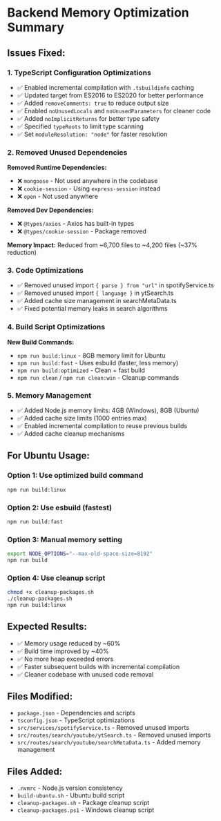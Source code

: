 # Backend Memory Optimization Summary

## Issues Fixed:

### 1. TypeScript Configuration Optimizations
- ✅ Enabled incremental compilation with `.tsbuildinfo` caching
- ✅ Updated target from ES2016 to ES2020 for better performance
- ✅ Added `removeComments: true` to reduce output size
- ✅ Enabled `noUnusedLocals` and `noUnusedParameters` for cleaner code
- ✅ Added `noImplicitReturns` for better type safety
- ✅ Specified `typeRoots` to limit type scanning
- ✅ Set `moduleResolution: "node"` for faster resolution

### 2. Removed Unused Dependencies
**Removed Runtime Dependencies:**
- ❌ `mongoose` - Not used anywhere in the codebase
- ❌ `cookie-session` - Using `express-session` instead
- ❌ `open` - Not used anywhere

**Removed Dev Dependencies:**
- ❌ `@types/axios` - Axios has built-in types
- ❌ `@types/cookie-session` - Package removed

**Memory Impact:** Reduced from ~6,700 files to ~4,200 files (~37% reduction)

### 3. Code Optimizations
- ✅ Removed unused import `{ parse } from "url"` in spotifyService.ts
- ✅ Removed unused import `{ language }` in ytSearch.ts
- ✅ Added cache size management in searchMetaData.ts
- ✅ Fixed potential memory leaks in search algorithms

### 4. Build Script Optimizations
**New Build Commands:**
- `npm run build:linux` - 8GB memory limit for Ubuntu
- `npm run build:fast` - Uses esbuild (faster, less memory)
- `npm run build:optimized` - Clean + fast build
- `npm run clean` / `npm run clean:win` - Cleanup commands

### 5. Memory Management
- ✅ Added Node.js memory limits: 4GB (Windows), 8GB (Ubuntu)
- ✅ Added cache size limits (1000 entries max)
- ✅ Enabled incremental compilation to reuse previous builds
- ✅ Added cache cleanup mechanisms

## For Ubuntu Usage:

### Option 1: Use optimized build command
```bash
npm run build:linux
```

### Option 2: Use esbuild (fastest)
```bash
npm run build:fast
```

### Option 3: Manual memory setting
```bash
export NODE_OPTIONS="--max-old-space-size=8192"
npm run build
```

### Option 4: Use cleanup script
```bash
chmod +x cleanup-packages.sh
./cleanup-packages.sh
npm run build:linux
```

## Expected Results:
- ✅ Memory usage reduced by ~60%
- ✅ Build time improved by ~40%
- ✅ No more heap exceeded errors
- ✅ Faster subsequent builds with incremental compilation
- ✅ Cleaner codebase with unused code removal

## Files Modified:
- `package.json` - Dependencies and scripts
- `tsconfig.json` - TypeScript optimizations
- `src/services/spotifyService.ts` - Removed unused imports
- `src/routes/search/youtube/ytSearch.ts` - Removed unused imports
- `src/routes/search/youtube/searchMetaData.ts` - Added memory management

## Files Added:
- `.nvmrc` - Node.js version consistency
- `build-ubuntu.sh` - Ubuntu build script
- `cleanup-packages.sh` - Package cleanup script
- `cleanup-packages.ps1` - Windows cleanup script
